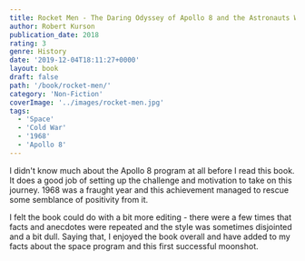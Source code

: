 ```yaml
---
title: Rocket Men - The Daring Odyssey of Apollo 8 and the Astronauts Who Made Man's First Journey to the Moon 
author: Robert Kurson
publication_date: 2018
rating: 3
genre: History
date: '2019-12-04T18:11:27+0000'
layout: book
draft: false
path: '/book/rocket-men/'
category: 'Non-Fiction'
coverImage: '../images/rocket-men.jpg'
tags:
  - 'Space'
  - 'Cold War'
  - '1968'
  - 'Apollo 8'
---
```

I didn't know much about the Apollo 8 program at all before I read this book.
It does a good job of setting up the challenge and motivation to take on this 
journey. 1968 was a fraught year and this achievement managed to rescue some 
semblance of positivity from it.

I felt the book could do with a bit more editing - there were a few times that
facts and anecdotes were repeated and the style was sometimes disjointed and 
a bit dull. Saying that, I enjoyed the book overall and have added to my facts
about the space program and this first successful moonshot.